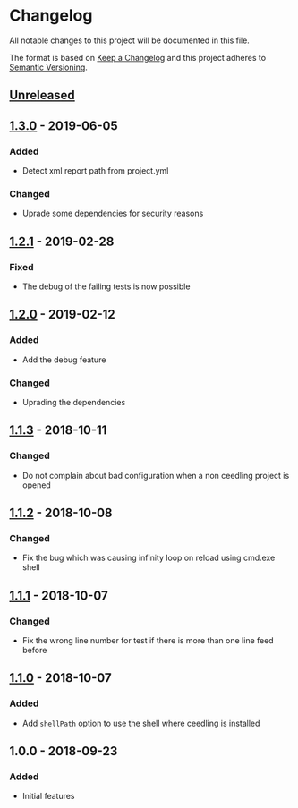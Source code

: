 # Changelog

All notable changes to this project will be documented in this file.

The format is based on [Keep a Changelog](http://keepachangelog.com/en/1.0.0/)
and this project adheres to [Semantic Versioning](http://semver.org/spec/v2.0.0.html).

## [Unreleased]

## [1.3.0] - 2019-06-05

### Added

* Detect xml report path from project.yml

### Changed

* Uprade some dependencies for security reasons

## [1.2.1] - 2019-02-28

### Fixed

* The debug of the failing tests is now possible

## [1.2.0] - 2019-02-12

### Added

* Add the debug feature

### Changed

* Uprading the dependencies

## [1.1.3] - 2018-10-11

### Changed

* Do not complain about bad configuration when a non ceedling project is opened

## [1.1.2] - 2018-10-08

### Changed

* Fix the bug which was causing infinity loop on reload using cmd.exe shell

## [1.1.1] - 2018-10-07

### Changed

* Fix the wrong line number for test if there is more than one line feed before

## [1.1.0] - 2018-10-07

### Added

* Add `shellPath` option to use the shell where ceedling is installed

## 1.0.0 - 2018-09-23

### Added

* Initial features

[Unreleased]: https://github.com/numaru/vscode-ceedling-test-adapter/compare/v1.3.0...develop
[1.3.0]: https://github.com/numaru/vscode-ceedling-test-adapter/compare/v1.2.1...v1.3.0
[1.2.1]: https://github.com/numaru/vscode-ceedling-test-adapter/compare/v1.2.0...v1.2.1
[1.2.0]: https://github.com/numaru/vscode-ceedling-test-adapter/compare/v1.1.3...v1.2.0
[1.1.3]: https://github.com/numaru/vscode-ceedling-test-adapter/compare/v1.1.2...v1.1.3
[1.1.2]: https://github.com/numaru/vscode-ceedling-test-adapter/compare/v1.1.1...v1.1.2
[1.1.1]: https://github.com/numaru/vscode-ceedling-test-adapter/compare/v1.1.0...v1.1.1
[1.1.0]: https://github.com/numaru/vscode-ceedling-test-adapter/compare/v1.0.0...v1.1.0
